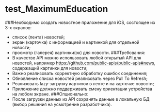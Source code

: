 # test_MaximumEducation

###Необходимо создать новостное приложение для iOS, состоящее из 3-х
экранов:
  - список (лента) новостей;
  - экран (карточка) с информацией и картинкой для отдельной новости;
  - просмотр (галерея) картинки(ок) для новости.
###Требования:
  - В качестве API можно использовать любой открытый API для
новостей, например https://github.com/public-apis/public-apis#news,
содержащий картинки для новости;
  - Важно реализовать корректную обработку ошибок соединения;
  - Обновление списка новостей реализовать через Pull To Refresh;
  - Реализовать lazy-загрузку картинок в ленте и на карточке новости;
  - Приложение должно поддерживать смену ориентации устройства на
любом экране.
###Опционально:
  - После загрузки данных из API сохранять данные в локальную БД (выбор
решения на усмотрение разработчика).
